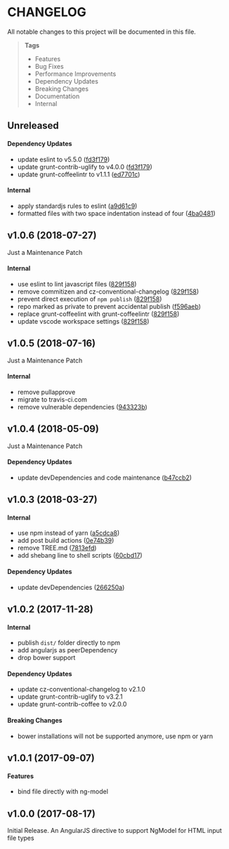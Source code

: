 # CHANGELOG

All notable changes to this project will be documented in this file.

> **Tags**
> - Features
> - Bug Fixes
> - Performance Improvements
> - Dependency Updates
> - Breaking Changes
> - Documentation
> - Internal

## Unreleased

#### Dependency Updates

* update eslint to v5.5.0 ([fd3f179](https://github.com/Sibiraj-S/angularjs-file-model/commit/fd3f179))
* update grunt-contrib-uglify to v4.0.0 ([fd3f179](https://github.com/Sibiraj-S/angularjs-file-model/commit/fd3f179))
* update grunt-coffeelintr to v1.1.1 ([ed7701c](https://github.com/Sibiraj-S/angularjs-file-model/commit/ed7701c))

#### Internal

* apply standardjs rules to eslint ([a9d61c9](https://github.com/Sibiraj-S/angularjs-file-model/commit/a9d61c9))
* formatted files with two space indentation instead of four ([4ba0481](https://github.com/Sibiraj-S/angularjs-file-model/commit/4ba0481))

## v1.0.6 (2018-07-27)

Just a Maintenance Patch

#### Internal

* use eslint to lint javascript files ([829f158](https://github.com/Sibiraj-S/angularjs-file-model/commit/829f158))
* remove commitizen and cz-conventional-changelog ([829f158](https://github.com/Sibiraj-S/angularjs-file-model/commit/829f158))
* prevent direct execution of `npm publish` ([829f158](https://github.com/Sibiraj-S/angularjs-file-model/commit/829f158))
* repo marked as private to prevent accidental publish ([f596aeb](https://github.com/Sibiraj-S/angularjs-file-model/commit/f596aeb))
* replace grunt-coffeelint with grunt-coffeelintr ([829f158](https://github.com/Sibiraj-S/angularjs-file-model/commit/829f158))
* update vscode workspace settings ([829f158](https://github.com/Sibiraj-S/angularjs-file-model/commit/829f158))

## v1.0.5 (2018-07-16)

Just a Maintenance Patch

#### Internal

* remove pullapprove
* migrate to travis-ci.com
* remove vulnerable dependencies ([943323b](https://github.com/Sibiraj-S/angularjs-file-model/commit/943323b))

## v1.0.4 (2018-05-09)

Just a Maintenance Patch

#### Dependency Updates

* update devDependencies and code maintenance ([b47ccb2](https://github.com/Sibiraj-S/angularjs-file-model/commit/b47ccb2))

## v1.0.3 (2018-03-27)

#### Internal

* use npm instead of yarn ([a5cdca8](https://github.com/Sibiraj-S/angularjs-file-model/commit/a5cdca8))
* add post build actions ([0e74b39](https://github.com/Sibiraj-S/angularjs-file-model/commit/0e74b39))
* remove TREE.md ([7813efd](https://github.com/Sibiraj-S/angularjs-file-model/commit/7813efd))
* add shebang line to shell scripts ([60cbd17](https://github.com/Sibiraj-S/angularjs-file-model/commit/60cbd17))

#### Dependency Updates

* update devDependencies ([266250a](https://github.com/Sibiraj-S/angularjs-file-model/commit/266250a))

## v1.0.2 (2017-11-28)

#### Internal

* publish `dist/` folder directly to npm
* add angularjs as peerDependency
* drop bower support

#### Dependency Updates

* update cz-conventional-changelog to v2.1.0
* update grunt-contrib-uglify to v3.2.1
* update grunt-contrib-coffee to v2.0.0

#### Breaking Changes

* bower installations will not be supported anymore, use npm or yarn

## v1.0.1 (2017-09-07)

#### Features

* bind file directly with ng-model

## v1.0.0 (2017-08-17)

Initial Release. An AngularJS directive to support NgModel for HTML input file types
